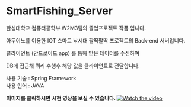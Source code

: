 # SmartFishing_Server

한성대학교 컴퓨터공학부 W2M3팀의 졸업프로젝트 작품 입니다.

아두이노를 이용한 IOT 스마트 낚시대 팔딱팔딱 프로젝트의 Back-end 서버입니다.

클라이언트 (안드로이드 app) 를 통해 받은 데이터를 수신하며 

DB에 접근해 쿼리 수행후 해당 값을 클라이언트로 전달합니다.


사용 기술 : Spring Framework <br>
사용 언어 : JAVA <br>

<b> 이미지를 클릭하시면 시현 영상을 보실 수 있습니다. </b>
[![Watch the video](https://user-images.githubusercontent.com/22215395/49064414-2e27ad80-f25e-11e8-8f55-1127c39ec998.JPG)](https://www.youtube.com/embed/yvWlxXHXJS4)
